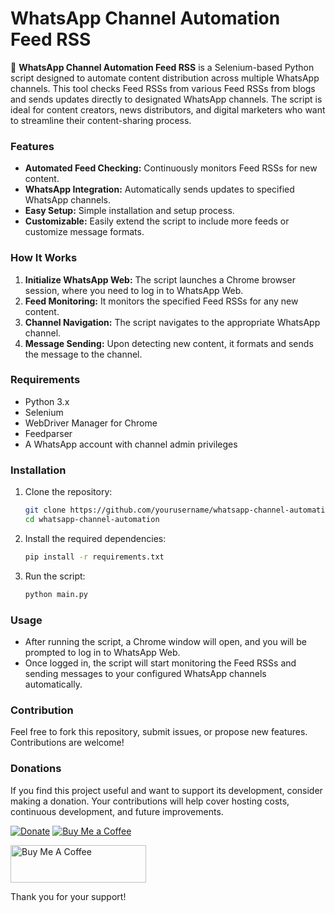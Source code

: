 # WhatsApp Channel Automation Feed RSS

🚀 **WhatsApp Channel Automation Feed RSS** is a Selenium-based Python script designed to automate content distribution across multiple WhatsApp channels. This tool checks Feed RSSs from various Feed RSSs from blogs and sends updates directly to designated WhatsApp channels. The script is ideal for content creators, news distributors, and digital marketers who want to streamline their content-sharing process.

### Features

- **Automated Feed Checking:** Continuously monitors Feed RSSs for new content.
- **WhatsApp Integration:** Automatically sends updates to specified WhatsApp channels.
- **Easy Setup:** Simple installation and setup process.
- **Customizable:** Easily extend the script to include more feeds or customize message formats.

### How It Works

1. **Initialize WhatsApp Web:** The script launches a Chrome browser session, where you need to log in to WhatsApp Web.
2. **Feed Monitoring:** It monitors the specified Feed RSSs for any new content.
3. **Channel Navigation:** The script navigates to the appropriate WhatsApp channel.
4. **Message Sending:** Upon detecting new content, it formats and sends the message to the channel.

### Requirements

- Python 3.x
- Selenium
- WebDriver Manager for Chrome
- Feedparser
- A WhatsApp account with channel admin privileges

### Installation

1. Clone the repository:
   ```bash
   git clone https://github.com/yourusername/whatsapp-channel-automation.git
   cd whatsapp-channel-automation
   ```

2. Install the required dependencies:
   ```bash
   pip install -r requirements.txt
   ```

3. Run the script:
   ```bash
   python main.py
   ```

### Usage

- After running the script, a Chrome window will open, and you will be prompted to log in to WhatsApp Web.
- Once logged in, the script will start monitoring the Feed RSSs and sending messages to your configured WhatsApp channels automatically.

### Contribution

Feel free to fork this repository, submit issues, or propose new features. Contributions are welcome!

### Donations

If you find this project useful and want to support its development, consider making a donation. Your contributions will help cover hosting costs, continuous development, and future improvements.

[![Donate](https://img.shields.io/badge/Donate-PayPal-blue.svg)](https://www.paypal.com/donate/BX8W8QZ4TECTS)
[![Buy Me a Coffee](https://img.shields.io/badge/Buy_Me_a_Coffee-orange.svg)](https://www.buymeacoffee.com/carlosgha)

<a href="https://www.buymeacoffee.com/carlosgha" target="_blank"><img src="https://cdn.buymeacoffee.com/buttons/v2/default-yellow.png" alt="Buy Me A Coffee" style="height: 60px !important;width: 217px !important;" ></a>

Thank you for your support!
